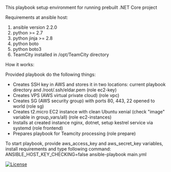 This playbook setup environment for running prebuilt .NET Core project

Requirements at ansible host:

1. ansible version 2.2.0
2. python >= 2.7
3. python jinja >= 2.8
4. python boto
5. python boto3
6. TeamCity installed in /opt/TeamCity directory

How it works:

Provided playbook do the following things:

- Creates SSH key in AWS and stores it in two locations: current playbook directory and /root/.ssh/eldar.pem (role ec2-key)
- Creates VPS (AWS virtual private cloud) (role vpc)
- Creates SG (AWS security group) with ports 80, 443, 22 opened to world (role sg)
- Creates t2.micro EC2 instance with clean Ubuntu xenial (check "image" variable in group_vars/all) (role ec2-instances)
- Installs at created instance nginx, dotnet, setup kestrel service via systemd (role frontend)
- Prepares playbook for Teamcity processing (role prepare)

To start playbook, provide aws_access_key and aws_secret_key variables, install requirements and type following command:
ANSIBLE_HOST_KEY_CHECKING=false ansible-playbook main.yml

[![License](https://img.shields.io/badge/License-BSD%203--Clause-blue.svg)](https://opensource.org/licenses/BSD-3-Clause)
